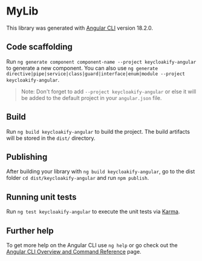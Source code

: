 # MyLib

This library was generated with [Angular CLI](https://github.com/angular/angular-cli) version 18.2.0.

## Code scaffolding

Run `ng generate component component-name --project keycloakify-angular` to generate a new component. You can also use `ng generate directive|pipe|service|class|guard|interface|enum|module --project keycloakify-angular`.
> Note: Don't forget to add `--project keycloakify-angular` or else it will be added to the default project in your `angular.json` file. 

## Build

Run `ng build keycloakify-angular` to build the project. The build artifacts will be stored in the `dist/` directory.

## Publishing

After building your library with `ng build keycloakify-angular`, go to the dist folder `cd dist/keycloakify-angular` and run `npm publish`.

## Running unit tests

Run `ng test keycloakify-angular` to execute the unit tests via [Karma](https://karma-runner.github.io).

## Further help

To get more help on the Angular CLI use `ng help` or go check out the [Angular CLI Overview and Command Reference](https://angular.dev/tools/cli) page.

